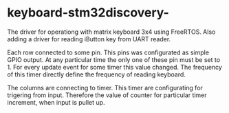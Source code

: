 # keyboard-stm32discovery-
The driver for operationg with matrix keyboard 3x4 using FreeRTOS. Also adding a driver for reading iButton key from UART reader.

Each row connected to some pin. This pins was configurated as simple GPIO output. At any particular time the only one of these pin
must be set to 1. For every update event for some timer this value changed. The frequency of this timer directly define the frequency
of reading keyboard.

The columns are connecting to timer. This timer are configurating for trigering from input. Therefore the value of counter for particular
timer increment, when input is pullet up.
